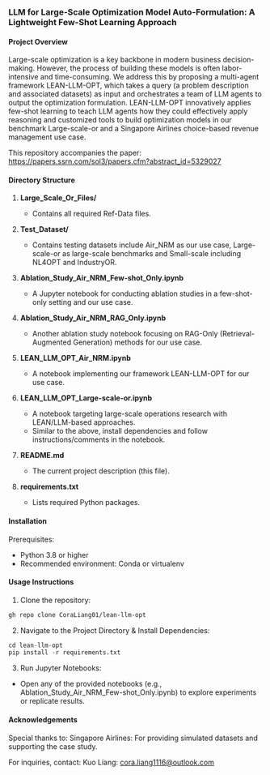 ### LLM for Large-Scale Optimization Model Auto-Formulation: A Lightweight Few-Shot Learning Approach

#### Project Overview
Large-scale optimization is a key backbone in modern business decision-making. However, the process of building these models is often labor-intensive and time-consuming. We address this by proposing a multi-agent framework LEAN-LLM-OPT, which takes a query (a problem description and associated datasets) as input and orchestrates a team of LLM agents to output the optimization formulation. LEAN-LLM-OPT innovatively applies few-shot learning to teach LLM agents how they could effectively apply reasoning and customized tools to build optimization models in our benchmark Large-scale-or and a Singapore Airlines choice-based revenue management use case.

This repository accompanies the paper: https://papers.ssrn.com/sol3/papers.cfm?abstract_id=5329027

#### Directory Structure

1. **Large_Scale_Or_Files/**  
   - Contains all required Ref-Data files.  

2. **Test_Dataset/**  
   - Contains testing datasets include Air\_NRM as our use case, Large-scale-or as large-scale benchmarks and Small-scale including NL4OPT and IndustryOR.  

3. **Ablation_Study_Air_NRM_Few-shot_Only.ipynb**  
   - A Jupyter notebook for conducting ablation studies in a few-shot-only setting and our use case.
  
4. **Ablation_Study_Air_NRM_RAG_Only.ipynb**  
   - Another ablation study notebook focusing on RAG-Only (Retrieval-Augmented Generation) methods for our use case.


5. **LEAN_LLM_OPT_Air_NRM.ipynb**  
   - A notebook implementing our framework LEAN-LLM-OPT for our use case.  

6. **LEAN_LLM_OPT_Large-scale-or.ipynb**  
   - A notebook targeting large-scale operations research with LEAN/LLM-based approaches.  
   - Similar to the above, install dependencies and follow instructions/comments in the notebook.

7. **README.md**  
   - The current project description (this file).

8. **requirements.txt**  
   - Lists required Python packages.  
#### Installation
Prerequisites:
- Python 3.8 or higher
- Recommended environment: Conda or virtualenv

#### Usage Instructions
1. Clone the repository:
```bash
gh repo clone CoraLiang01/lean-llm-opt
```
2. Navigate to the Project Directory & Install Dependencies:
```python
cd lean-llm-opt
pip install -r requirements.txt
```

3. Run Jupyter Notebooks:
- Open any of the provided notebooks (e.g., Ablation_Study_Air_NRM_Few-shot_Only.ipynb) to explore experiments or replicate results.

#### Acknowledgements
Special thanks to:
Singapore Airlines: For providing simulated datasets and supporting the case study.

For inquiries, contact:
Kuo Liang: cora.liang1116@outlook.com